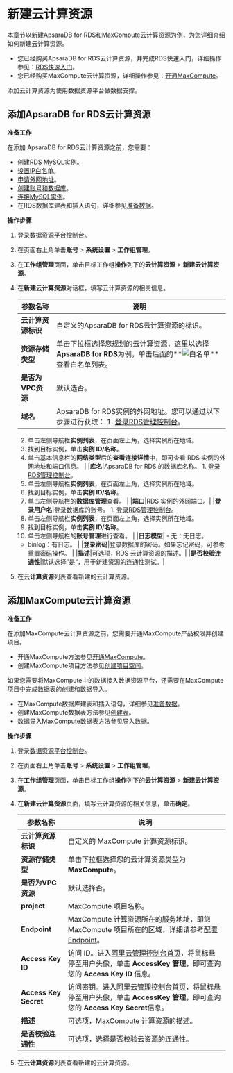 # 新建云计算资源

本章节以新建ApsaraDB for RDS和MaxCompute云计算资源为例，为您详细介绍如何新建云计算资源。

-   您已经购买ApsaraDB for RDS云计算资源，并完成RDS快速入门，详细操作参见：[RDS快速入门](https://help.aliyun.com/document_detail/26124.html?spm=a2c4g.11186623.6.664.37dd38f8FA2Ws2)。
-   您已经购买MaxCompute云计算资源，详细操作参见：[开通MaxCompute](https://help.aliyun.com/document_detail/58226.html?spm=a2c4g.11174283.6.588.526d590e86y69N)。

添加云计算资源为使用数据资源平台做数据支撑。

## 添加ApsaraDB for RDS云计算资源

**准备工作**

在添加 ApsaraDB for RDS云计算资源之前，您需要：

-   [创建RDS MySQL实例](https://help.aliyun.com/document_detail/26117.html?spm=a2c4g.11186623.6.667.2fc81fbbnMOue0)。
-   [设置IP白名单](https://help.aliyun.com/document_detail/43185.html?spm=a2c4g.11186623.6.669.224911daln6nV3)。
-   [申请外网地址](https://help.aliyun.com/document_detail/26128.html?spm=a2c4g.11186623.2.34.708540a8dzSOaO)。
-   [创建账号和数据库](https://help.aliyun.com/document_detail/87038.html?spm=a2c4g.11186623.2.35.708540a8dzSOaO)。
-   [连接MySQL实例](https://help.aliyun.com/document_detail/26138.html?spm=a2c4g.11186623.6.669.303238f8gRrN8t)。
-   在RDS数据库建表和插入语句，详细参见[准备数据](/cn.zh-CN/最佳实践/准备工作/准备数据.md)。

**操作步骤**

1.  登录[数据资源平台控制台](https://dataq.console.aliyun.com)。

2.  在页面右上角单击**账号** \> **系统设置** \> **工作组管理**。

3.  在**工作组管理**页面，单击目标工作组**操作**列下的**云计算资源** \> **新建云计算资源**。

4.  在**新建云计算资源**对话框，填写云计算资源的相关信息。

    |参数名称|说明|
    |----|--|
    |**云计算资源标识**|自定义的ApsaraDB for RDS云计算资源的标识。|
    |**资源存储类型**|单击下拉框选择您规划的云计算资源，这里以选择**ApsaraDB for RDS**为例，单击后面的**![白名单](https://static-aliyun-doc.oss-accelerate.aliyuncs.com/assets/img/zh-CN/2847900161/p211240.png)**查看白名单列表。|
    |**是否为VPC资源**|默认选否。|
    |**域名**|ApsaraDB for RDS实例的外网地址。您可以通过以下步骤进行获取：     1.  [登录RDS管理控制台](https://rds.console.aliyun.com/?spm=a2c4g.11186623.2.40.708540a8dzSOaO)。
    2.  单击左侧导航栏**实例列表**，在页面左上角，选择实例所在地域。
    3.  找到目标实例，单击**实例 ID/名称**。
    4.  单击基本信息栏的**网络类型**后的**查看连接详情**中，即可查看 RDS 实例的外网地址和端口信息。 |
    |**库名**|ApsaraDB for RDS 的数据库名称。    1.  [登录RDS管理控制台](https://rds.console.aliyun.com/?spm=a2c4g.11186623.2.40.708540a8dzSOaO)。
    2.  单击左侧导航栏**实例列表**，在页面左上角，选择实例所在地域。
    3.  找到目标实例，单击**实例 ID/名称**。
    4.  单击左侧导航栏的**数据库管理**查看。 |
    |**端口**|RDS 实例的外网端口。|
    |**登录用户名**|登录数据库的账号。    1.  [登录RDS管理控制台](https://rds.console.aliyun.com/?spm=a2c4g.11186623.2.40.708540a8dzSOaO)。
    2.  单击左侧导航栏**实例列表**，在页面左上角，选择实例所在地域。
    3.  找到目标实例，单击**实例 ID/名称**。
    4.  单击左侧导航栏的**账号管理**进行查看。 |
    |**日志模型**|    -   无：无日志。
    -   binlog：有日志。 |
    |**登录密码**|登录数据库的密码。如果忘记密码，可参考[重置密码](https://help.aliyun.com/document_detail/96100.html?spm=a2c4g.11186623.2.44.708540a8dzSOaO)操作。 |
    |**描述**|可选项，RDS 云计算资源的描述。|
    |**是否校验连通性**|默认选择”是“，用于新建资源的连通性测试。|

5.  在**云计算资源**列表查看新建的云计算资源。


## 添加MaxCompute云计算资源

**准备工作**

在添加MaxCompute云计算资源之前，您需要开通MaxCompute产品权限并创建项目。

-   开通MaxCompute方法参见[开通MaxCompute](https://help.aliyun.com/document_detail/58226.html?spm=a2c4g.11186623.6.589.2b2e7ae21OMcMt)。
-   创建MaxCompute项目方法参见[创建项目空间](https://help.aliyun.com/document_detail/27815.html?spm=a2c4g.11186623.6.590.747019a4L3S8wj)。

如果您需要将MaxCompute中的数据接入数据资源平台，还需要在MaxCompute项目中完成数据表的创建和数据导入。

-   在MaxCompute数据库建表和插入语句，详细参见[准备数据](/cn.zh-CN/最佳实践/准备工作/准备数据.md)。
-   创建MaxCompute数据表方法参见[创建表](https://help.aliyun.com/document_detail/27808.html?spm=a2c4g.11186623.6.597.31c26620pTTWQt)。
-   数据导入MaxCompute数据表方法参见[导入数据](https://help.aliyun.com/document_detail/27809.html?spm=a2c4g.11186623.6.598.2cc746fevRps1u)。

**操作步骤**

1.  登录[数据资源平台控制台](https://dataq.console.aliyun.com)。

2.  在页面右上角单击**账号** \> **系统设置** \> **工作组管理**。

3.  在**工作组管理**页面，单击目标工作组**操作**列下的**云计算资源** \> **新建云计算资源**。

4.  在**新建云计算资源**页面，填写云计算资源的相关信息，单击**确定**。

    |参数名称|说明|
    |----|--|
    |**云计算资源标识**|自定义的 MaxCompute 计算资源标识。|
    |**资源存储类型**|单击下拉框选择您的云计算资源类型为 **MaxCompute**。|
    |**是否为VPC资源**|默认选择否。|
    |**project**|MaxCompute 项目名称。|
    |**Endpoint**|MaxCompute 计算资源所在的服务地址，即您 MaxCompute 项目所在的区域，详细请参考[配置Endpoint](https://help.aliyun.com/document_detail/34951.html?spm=a2c4g.11174283.6.593.600a590eJNd3vH)。|
    |**Access Key ID**|访问 ID。进入[阿里云管理控制台首页](https://home.console.aliyun.com/)，将鼠标悬停至用户头像，单击 **AccessKey 管理**，即可查询您的 **Access Key ID** 信息。|
    |**Access Key Secret**|访问密钥。进入[阿里云管理控制台首页](https://home.console.aliyun.com/)，将鼠标悬停至用户头像，单击 **AccessKey 管理**，即可查询您的 **Access Key Secret**信息。|
    |**描述**|可选项，MaxCompute 计算资源的描述。|
    |**是否校验连通性**|可选项，选择是否校验云资源的连通性。|

5.  在**云计算资源**列表查看新建的云计算资源。


